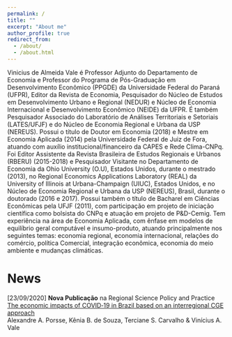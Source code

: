 ```yaml
---
permalink: /
title: ""
excerpt: "About me"
author_profile: true
redirect_from: 
  - /about/
  - /about.html
---
```


Vinicius de Almeida Vale é Professor Adjunto do Departamento de Economia e Professor do Programa de Pós-Graduação em Desenvolvimento Econômico (PPGDE) da Universidade Federal do Paraná (UFPR), Editor da Revista de Economia, Pesquisador do Núcleo de Estudos em Desenvolvimento Urbano e Regional (NEDUR) e Núcleo de Economia Internacional e Desenvolvimento Econômico (NEIDE) da UFPR. É também Pesquisador Associado do Laboratório de Análises Territoriais e Setoriais (LATES/UFJF) e do Núcleo de Economia Regional e Urbana da USP (NEREUS). Possui o título de Doutor em Economia (2018) e Mestre em Economia Aplicada (2014) pela Universidade Federal de Juiz de Fora, atuando com auxílio institucional/financeiro da CAPES e Rede Clima-CNPq. Foi Editor Assistente da Revista Brasileira de Estudos Regionais e Urbanos (RBERU) (2015-2018) e Pesquisador Visitante no Departamento de Economia da Ohio University (O.U), Estados Unidos, durante o mestrado (2013), no Regional Economics Applications Laboratory (REAL) da University of Illinois at Urbana-Champaign (UIUC), Estados Unidos, e no Núcleo de Economia Regional e Urbana da USP (NEREUS), Brasil, durante o doutorado (2016 e 2017). Possui também o título de Bacharel em Ciências Econômicas pela UFJF (2011), com participação em projeto de iniciação científica como bolsista do CNPq e atuação em projeto de P&D-Cemig. Tem experiência na área de Economia Aplicada, com ênfase em modelos de equilíbrio geral computável e insumo-produto, atuando principalmente nos seguintes temas: economia regional, economia internacional, relações do comércio, política Comercial, integração econômica, economia do meio ambiente e mudanças climáticas.

News
======

[23/09/2020] **Nova Publicação** na Regional Science Policy and Practice\
[The economic impacts of COVID‐19 in Brazil based on an interregional CGE approach](https://doi.org/10.1111/rsp3.12354)\
Alexandre A. Porsse, Kênia B. de Souza, Terciane S. Carvalho & Vinícius A. Vale
